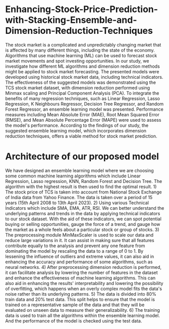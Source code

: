 # Enhancing-Stock-Price-Prediction-with-Stacking-Ensemble-and-Dimension-Reduction-Techniques
The stock market is a complicated and unpredictably changing market that is affected by many different things, including the state of the economy. Algorithms that use machine learning (ML) can be used to forecast stock market movements and spot investing opportunities. In our study, we investigate how different ML algorithms and dimension reduction methods might be applied to stock market forecasting. The presented models were developed using historical stock market data, including technical indicators. The effectiveness of the suggested models was demonstrated using the TCS stock market dataset, with dimension reduction performed using Minmax scaling and Principal Component Analysis (PCA). To integrate the benefits of many regression techniques, such as Linear Regression, Lasso Regression, K Neighbours Regressor, Decision Tree Regressor, and Random Forest Regressor, an ensemble learning model was presented. Performance measures including Mean Absolute Error (MAE), Root Mean Squared Error (RMSE), and Mean Absolute Percentage Error (MAPE) were used to assess the model's performance. According to the findings of our study, the suggested ensemble learning model, which incorporates dimension reduction techniques, offers a viable method for stock market prediction.
<h1>Architecture of our proposed model</h1>
We have designed an ensemble learning model where we are choosing some common machine learning algorithms which include Linear Regression, Lasso regression, KNN, Random Forest and Decision Tree. The algorithm with the highest result is then used to find the optimal result.    
1) The stock price of TCS is taken into account from National Stock Exchange of India data from Yahoo Finance. The data is taken over a period of 15 years (15th April 2008 to 13th April 2023).
2) Using various Technical Indicators which include SMA, EMA, ATR, RSI. We can better understand the underlying patterns and trends in the data by applying technical indicators to our stock dataset. With the aid of these indicators, we can spot potential buying or selling opportunities, gauge the force of a trend, and gauge how the market as a whole feels about a particular stock or group of stocks.
3) The preprocessing module MinMaxScaler is used to scale our data and reduce large variations in it. It can assist in making sure that all features contribute equally to the analysis and prevent any one feature from dominating the model by rescaling the data to a range of 0 to 1. By lessening the influence of outliers and extreme values, it can also aid in enhancing the accuracy and performance of some algorithms, such as neural networks.
4) After preprocessing dimension reduction is performed, it can facilitate analysis by lowering the number of features in the dataset and enhance the effectiveness of machine learning algorithms. This can also aid in enhancing the results' interpretability and lowering the possibility of overfitting, which happens when an overly complex model fits the data's noise rather than its underlying patterns.
5) The data is divided into 80% train data and 20% test data. This split helps to ensure that the model is trained on a representative sample of the data and that they will be evaluated on unseen data to measure their generalizability.
6) The training data is used to train all the algorithms within the ensemble learning model. And the performance of the model is checked using the test data.

